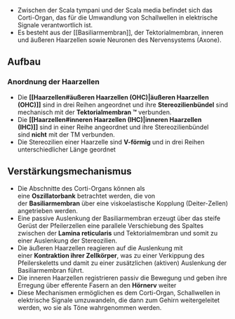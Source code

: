 - Zwischen der Scala tympani und der Scala media befindet sich das Corti-Organ, das für die Umwandlung von Schallwellen in elektrische Signale verantwortlich ist.
- Es besteht aus der [[Basiliarmembran]], der Tektorialmembran, inneren und äußeren Haarzellen sowie Neuronen des Nervensystems (Axone).

## Aufbau
### Anordnung der Haarzellen
- Die **[[Haarzellen#äußeren Haarzellen (OHC)|äußeren Haarzellen (OHC)]]** sind in drei Reihen angeordnet und ihre **Stereozilienbündel** sind mechanisch mit der **Tektorialmembran ™** verbunden.
- Die **[[Haarzellen#inneren Haarzellen (IHC)|inneren Haarzellen (IHC)]]** sind in einer Reihe angeordnet und ihre Stereozilienbündel sind **nicht** mit der TM verbunden.
- Die Stereozilien einer Haarzelle sind **V-förmig** und in drei Reihen unterschiedlicher Länge geordnet
## Verstärkungsmechanismus
- Die Abschnitte des Corti-Organs können als eine **Oszillatorbank** betrachtet werden, die von der **Basiliarmembran** über eine viskoelastische Kopplung (Deiter-Zellen) angetrieben werden.
- Eine passive Auslenkung der Basiliarmembran erzeugt über das steife Gerüst der Pfeilerzellen eine parallele Verschiebung des Spaltes zwischen der **Lamina reticularis** und Tektorialmembran und somit zu einer Auslenkung der Stereozilien.
- Die äußeren Haarzellen reagieren auf die Auslenkung mit einer **Kontraktion ihrer Zellkörper**, was zu einer Verkippung des Pfeilerskeletts und damit zu einer zusätzlichen (aktiven) Auslenkung der Basiliarmembran führt.
- Die inneren Haarzellen registrieren passiv die Bewegung und geben ihre Erregung über efferente Fasern an den **Hörnerv** weiter
- Diese Mechanismen ermöglichen es dem Corti-Organ, Schallwellen in elektrische Signale umzuwandeln, die dann zum Gehirn weitergeleitet werden, wo sie als Töne wahrgenommen werden.